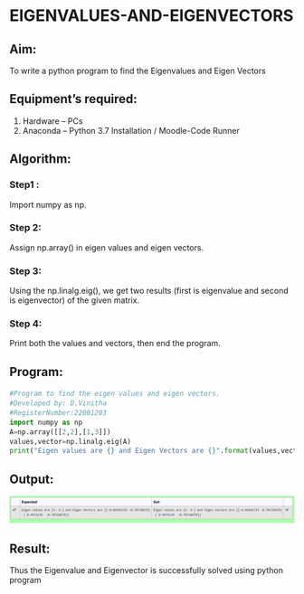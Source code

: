 # EIGENVALUES-AND-EIGENVECTORS
## Aim:
To write a python program to find the Eigenvalues and Eigen Vectors
## Equipment’s required:
1. 	Hardware – PCs
2. 	Anaconda – Python 3.7 Installation / Moodle-Code Runner
## Algorithm:
### Step1 : 
Import numpy as np.
### Step 2: 
Assign np.array() in eigen values and eigen vectors.
### Step 3: 
Using the np.linalg.eig(),  we get two results (first is eigenvalue and second is eigenvector) of the given matrix.
### Step 4:
Print both the values and vectors, then end the program.
## Program:
```python
#Program to find the eigen values and eigen vectors.
#Developed by: D.Vinitha
#RegisterNumber:22001203
import numpy as np
A=np.array([[2,2],[1,3]])
values,vector=np.linalg.eig(A)
print("Eigen values are {} and Eigen Vectors are {}".format(values,vector))
```
## Output:
![output](a.png)
## Result:
Thus the Eigenvalue and Eigenvector is successfully solved using python program
